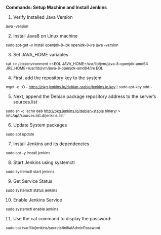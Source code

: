 **Commands: Setup Machine and Install Jenkins**

1. Verify Installed Java Version

<sub> java -version </sub>

2. Install Java8 on Linux machine

<sub> sudo apt-get -y install openjdk-8-jdk openjdk-8-jre </sub>
<sub> java -version </sub>

3. Set JAVA_HOME variables

<sub> cat >> /etc/environment <<EOL </sub>
<sub> JAVA_HOME=/usr/lib/jvm/java-8-openjdk-amd64 </sub>
<sub> JRE_HOME=/usr/lib/jvm/java-8-openjdk-amd64/jre </sub>
<sub> EOL </sub>

4. First, add the repository key to the system

<sub> wget -q -O - https://pkg.jenkins.io/debian-stable/jenkins.io.key | sudo apt-key add - </sub>

5. Next, append the Debian package repository address to the server’s sources.list

<sub> sudo sh -c 'echo deb http://pkg.jenkins.io/debian-stable binary/ > /etc/apt/sources.list.d/jenkins.list' </sub>

6. Update System packages

<sub> sudo apt update </sub>

7. Install Jenkins and its dependencies

<sub> sudo apt -y install jenkins </sub>

8. Start Jenkins using systemctl

<sub> sudo systemctl start jenkins </sub>

9. Get Service Status

<sub> sudo systemctl status jenkins </sub>

10. Enable Jenkins Service

<sub> sudo systemctl enable jenkins </sub>

11. Use the cat command to display the password:

<sub> sudo cat /var/lib/jenkins/secrets/initialAdminPassword  </sub>
